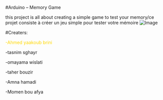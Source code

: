#Arduino – Memory Game 

this project is all about creating a simple game to test your memory/ce projet consiste à créer un jeu simple pour tester votre mémoire
![Image](https://github.com/user-attachments/assets/f5e580a0-1210-4a84-bb40-c6c0d7e57742)

#Creaters:
<p style="color:gold;">-Ahmed yaakoub brini</p>

-tasnim sghayr 

-omayama wislati

-taher bouzir 

-Amna hamadi

-Momen bou afya
